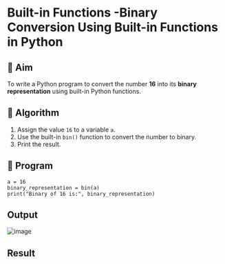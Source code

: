 # Built-in Functions -Binary Conversion Using Built-in Functions in Python

## 🎯 Aim
To write a Python program to convert the number **16** into its **binary representation** using built-in Python functions.

## 🧠 Algorithm
1. Assign the value `16` to a variable `a`.
2. Use the built-in `bin()` function to convert the number to binary.
3. Print the result.

## 🧾 Program
```
a = 16
binary_representation = bin(a)
print("Binary of 16 is:", binary_representation)

```


## Output

![image](https://github.com/user-attachments/assets/7f3a3a2d-7d63-40f8-90c6-eca8e92d63b7)

## Result
